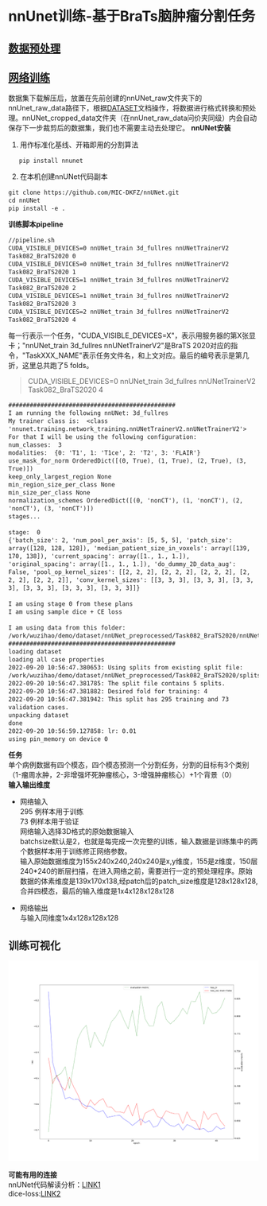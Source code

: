 # nnUnet训练-基于BraTs脑肿瘤分割任务

## [数据预处理](https://blog.csdn.net/weixin_39908616/article/details/111696922)

## [网络训练](https://blog.csdn.net/CabbageRoll/article/details/126352333)
数据集下载解压后，放置在先前创建的nnUNet_raw文件夹下的nnUnet_raw_data路径下，根据[DATASET](DATASET.md)文档操作，将数据进行格式转换和预处理。nnUNet_cropped_data文件夹（在nnUnet_raw_data问价夹同级）内会自动保存下一步裁剪后的数据集，我们也不需要主动去处理它。
__nnUNet安装__
1. 用作标准化基线、开箱即用的分割算法
```
   pip install nnunet
```
2. 在本机创建nnUNet代码副本
```
git clone https://github.com/MIC-DKFZ/nnUNet.git
cd nnUNet
pip install -e .
```

__训练脚本pipeline__
```
//pipeline.sh
CUDA_VISIBLE_DEVICES=0 nnUNet_train 3d_fullres nnUNetTrainerV2 Task082_BraTS2020 0
CUDA_VISIBLE_DEVICES=0 nnUNet_train 3d_fullres nnUNetTrainerV2 Task082_BraTS2020 1
CUDA_VISIBLE_DEVICES=1 nnUNet_train 3d_fullres nnUNetTrainerV2 Task082_BraTS2020 2
CUDA_VISIBLE_DEVICES=1 nnUNet_train 3d_fullres nnUNetTrainerV2 Task082_BraTS2020 3
CUDA_VISIBLE_DEVICES=2 nnUNet_train 3d_fullres nnUNetTrainerV2 Task082_BraTS2020 4
```
每一行表示一个任务，"CUDA_VISIBLE_DEVICES=X"，表示用服务器的第X张显卡；"nnUNet_train 3d_fullres nnUNetTrainerV2"是BraTS 2020对应的指令，"TaskXXX_NAME"表示任务文件名，和上文对应。最后的编号表示是第几折，这里总共跑了5 folds。
> CUDA_VISIBLE_DEVICES=0 nnUNet_train 3d_fullres nnUNetTrainerV2 Task082_BraTS2020 4
```
###############################################
I am running the following nnUNet: 3d_fullres
My trainer class is:  <class 'nnunet.training.network_training.nnUNetTrainerV2.nnUNetTrainerV2'>
For that I will be using the following configuration:
num_classes:  3
modalities:  {0: 'T1', 1: 'T1ce', 2: 'T2', 3: 'FLAIR'}
use_mask_for_norm OrderedDict([(0, True), (1, True), (2, True), (3, True)])
keep_only_largest_region None
min_region_size_per_class None
min_size_per_class None
normalization_schemes OrderedDict([(0, 'nonCT'), (1, 'nonCT'), (2, 'nonCT'), (3, 'nonCT')])
stages...

stage:  0
{'batch_size': 2, 'num_pool_per_axis': [5, 5, 5], 'patch_size': array([128, 128, 128]), 'median_patient_size_in_voxels': array([139, 170, 138]), 'current_spacing': array([1., 1., 1.]), 'original_spacing': array([1., 1., 1.]), 'do_dummy_2D_data_aug': False, 'pool_op_kernel_sizes': [[2, 2, 2], [2, 2, 2], [2, 2, 2], [2, 2, 2], [2, 2, 2]], 'conv_kernel_sizes': [[3, 3, 3], [3, 3, 3], [3, 3, 3], [3, 3, 3], [3, 3, 3], [3, 3, 3]]}

I am using stage 0 from these plans
I am using sample dice + CE loss

I am using data from this folder:  /work/wuzihao/demo/dataset/nnUNet_preprocessed/Task082_BraTS2020/nnUNetData_plans_v2.1
###############################################
loading dataset
loading all case properties
2022-09-20 10:56:47.380653: Using splits from existing split file: /work/wuzihao/demo/dataset/nnUNet_preprocessed/Task082_BraTS2020/splits_final.pkl
2022-09-20 10:56:47.381785: The split file contains 5 splits.
2022-09-20 10:56:47.381882: Desired fold for training: 4
2022-09-20 10:56:47.381942: This split has 295 training and 73 validation cases.
unpacking dataset
done
2022-09-20 10:56:59.127858: lr: 0.01
using pin_memory on device 0
```
__任务__  
单个病例数据有四个模态，四个模态预测一个分割任务，分割的目标有3个类别（1-瘤周水肿，2-非增强坏死肿瘤核心，3-增强肿瘤核心）+1个背景（0）  
__输入输出维度__    
* 网络输入  
  295 例样本用于训练  
  73 例样本用于验证   
  网络输入选择3D格式的原始数据输入  
  batchsize默认是2，也就是每完成一次完整的训练，输入数据是训练集中的两个数据样本用于训练修正网络参数。   
  输入原始数据维度为155x240x240,240x240是x,y维度，155是z维度，150层240*240的断层扫描，在进入网络之前，需要进行一定的预处理程序。原始数据的体素维度是139x170x138,经patch后的patch_size维度是128x128x128,合并四模态，最后的输入维度是1x4x128x128x128   
     
* 网络输出  
  与输入同维度1x4x128x128x128  

## 训练可视化
![var](./pic/train.png)  

__可能有用的连接__    
nnUNet代码解读分析：[LINK1](https://blog.csdn.net/weixin_44858814/article/details/124517608?ops_request_misc=&request_id=&biz_id=102&utm_term=sample%20dice%20+%20CE%20loss&utm_medium=distribute.pc_search_result.none-task-blog-2~all~sobaiduweb~default-0-124517608.142^v47^new_blog_pos_by_title,201^v3^control_1&spm=1018.2226.3001.4187)  
dice-loss:[LINK2](https://blog.csdn.net/weixin_38324954/article/details/116229663?ops_request_misc=&request_id=&biz_id=102&utm_term=sample%20dice%20+%20CE%20loss&utm_medium=distribute.pc_search_result.none-task-blog-2~all~sobaiduweb~default-2-116229663.142^v47^new_blog_pos_by_title,201^v3^control_1&spm=1018.2226.3001.4187)

